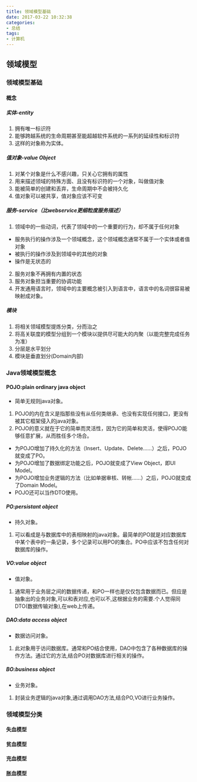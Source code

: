 ```yaml
---
title: 领域模型基础
date: 2017-03-22 10:32:38
categories: 
- 总结
tags:
- 计算机
---
```


## 领域模型

### 领域模型基础

#### 概念

##### 实体-entity

1. 拥有唯一标识符
2. 能够跨越系统的生命周期甚至能超越软件系统的一系列的延续性和标识符
3. 这样的对象称为实体。

##### 值对象-value Object

1. 对某个对象是什么不感兴趣，只关心它拥有的属性
2. 用来描述领域的特殊方面、且没有标识符的一个对象，叫做值对象
3. 能被简单的创建和丢弃，生命周期中不会被持久化
4. 值对象可以被共享，值对象应该不可变

##### 服务-service（比webservice更细粒度服务描述）

1. 领域中的一些动词，代表了领域中的一个重要的行为，却不属于任何对象
 - 服务执行的操作涉及一个领域概念，这个领域概念通常不属于一个实体或者值对象
 - 被执行的操作涉及到领域中的其他的对象
 - 操作是无状态的
2. 服务对象不再拥有内置的状态
3. 服务对象担当重要的协调功能
4. 开发通用语言时，领域中的主要概念被引入到语言中，语言中的名词很容易被映射成对象。

##### 模块

1. 将相关领域模型提炼分类，分而治之
2. 将高关联度的模型分组到一个模块以提供尽可能大的内聚（以能完整完成任务为准）
3. 分层是水平划分
4. 模块是垂直划分(Domain内部)

### Java领域模型概念

#### POJO:plain ordinary java object
- 简单无规则java对象。
 1. POJO的内在含义是指那些没有从任何类继承、也没有实现任何接口，更没有被其它框架侵入的java对象。
 2. POJO的意义就在于它的简单而灵活性，因为它的简单和灵活，使得POJO能够任意扩展，从而胜任多个场合。
  - 为POJO增加了持久化的方法（Insert、Update、Delete……）之后，POJO就变成了PO。
  - 为POJO增加了数据绑定功能之后，POJO就变成了View Object，即UI Model。
  - 为POJO增加业务逻辑的方法（比如单据审核、转帐……）之后，POJO就变成了Domain Model。
  - POJO还可以当作DTO使用。

##### PO:persistant object
- 持久对象。
 1. 可以看成是与数据库中的表相映射的java对象。最简单的PO就是对应数据库中某个表中的一条记录，多个记录可以用PO的集合。PO中应该不包含任何对数据库的操作。

##### VO:value object
- 值对象。
 1. 通常用于业务层之间的数据传递，和PO一样也是仅仅包含数据而已。但应是抽象出的业务对象,可以和表对应,也可以不,这根据业务的需要.个人觉得同DTO(数据传输对象),在web上传递。

##### DAO:data access object 
- 数据访问对象。
 1. 此对象用于访问数据库。通常和PO结合使用，DAO中包含了各种数据库的操作方法。通过它的方法,结合PO对数据库进行相关的操作。

##### BO:business object
- 业务对象。
 1. 封装业务逻辑的java对象,通过调用DAO方法,结合PO,VO进行业务操作。

### 领域模型分类

#### 失血模型

#### 贫血模型

#### 充血模型

#### 胀血模型